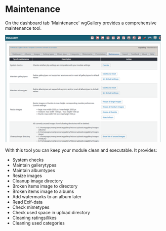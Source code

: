 # Maintenance

On the dashboard tab 'Maintenance' wgGallery provides a comprehensive maintenance tool.

![Maintenance dashboard](../../.gitbook/assets/maintenance1.png)

With this tool you can keep your module clean and executable. It provides:

* System checks
* Maintain gallerytypes
* Maintain albumtypes
* Resize images
* Cleanup image directory
* Broken items image to directory
* Broken items image to albums
* Add watermarks to an album later
* Read Exif-data
* Check mimetypes
* Check used space in upload directory
* Cleaning ratings/likes
* Cleaning used categories

